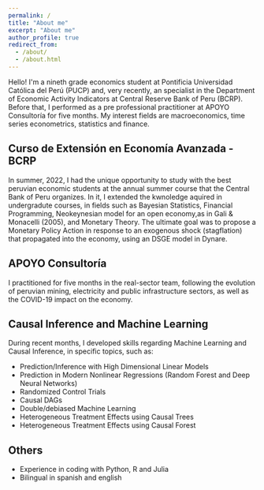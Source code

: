 ```yaml
---
permalink: /
title: "About me"
excerpt: "About me"
author_profile: true
redirect_from: 
  - /about/
  - /about.html
---
```


Hello! I'm a nineth grade economics student at Pontificia Universidad Católica del Perú (PUCP) and, very recently, an specialist in the Department of Economic Activity Indicators at Central Reserve Bank of Peru (BCRP). Before that, I performed as a pre professional practitioner at APOYO Consultoría for five months. My interest fields are macroeconomics, time series econometrics, statistics and finance. 

## Curso de Extensión en Economía Avanzada - BCRP

In summer, 2022, I had the unique opportunity to study with the best peruvian economic students at the annual summer course that the Central Bank of Peru organizes. In it, I extended the kwnoledge aquired in undergradute courses, in fields such as Bayesian Statistics, Financial Programming, Neokeynesian model for an open economy,as in Gali & Monacelli (2005), and Monetary Theory. The ultimate goal was to propose a Monetary Policy Action in response to an exogenous shock (stagflation) that propagated into the economy, using an DSGE model in Dynare.

## APOYO Consultoría

I practitioned for five months in the real-sector team, following the evolution of peruvian mining, electricity and public infrastructure sectors, as well as the COVID-19 impact on the economy.

## Causal Inference and Machine Learning

During recent months, I developed skills regarding Machine Learning and Causal Inference, in specific topics, such as:

* Prediction/Inference with High Dimensional Linear Models
* Prediction in Modern Nonlinear Regressions (Random Forest and Deep Neural Networks)
* Randomized Control Trials
* Causal DAGs
* Double/debiased Machine Learning
* Heterogeneous Treatment Effects using Causal Trees
* Heterogeneous Treatment Effects using Causal Forest

## Others

* Experience in coding with Python, R and Julia
* Bilingual in spanish and english 



